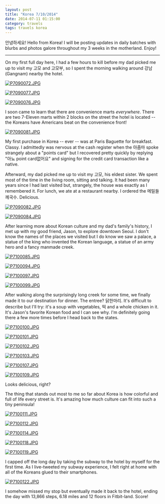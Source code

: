 ```yaml
---
layout: post
title: "Korea 7/10/2014"
date: 2014-07-11 01:15:00
category: travels 
tags: travels korea
---
```

안녕하세요! Hello from Korea! I will be posting updates in daily batches with blurbs and photos galore throughout my 3 weeks in the motherland. Enjoy!

***

On my first full day here, I had a few hours to kill before my dad picked me up to visit my 고모 and 고모부, so I spent the morning walking around 강남 (Gangnam) nearby the hotel.

[![P7090072.JPG](https://d23f6h5jpj26xu.cloudfront.net/mu1p8nzasthhpw_small.jpg)](http://img.svbtle.com/mu1p8nzasthhpw.jpg)

[![P7090077.JPG](https://d23f6h5jpj26xu.cloudfront.net/0qmcks47ewfkog_small.jpg)](http://img.svbtle.com/0qmcks47ewfkog.jpg)

[![P7090076.JPG](https://d23f6h5jpj26xu.cloudfront.net/jabtkj0efavma_small.jpg)](http://img.svbtle.com/jabtkj0efavma.jpg)

I soon came to learn that there are convenience marts *everywhere*. There are two 7-Eleven marts within 2 blocks on the street the hotel is located -- the Koreans have Americans beat on the convenience front!

[![P7090081.JPG](https://d23f6h5jpj26xu.cloudfront.net/m05cmsh3jcj9qg_small.jpg)](http://img.svbtle.com/m05cmsh3jcj9qg.jpg)

My first purchase in Korea -- ever -- was at Paris Baguette for breakfast. Classy. I admittedly was nervous at the cash register when the 아줌마 spoke strangely about a "points card" but I recovered pretty quickly by replying "아뇨 point card없어요" and signing for the credit card transaction like a native.

Afterward, my dad picked me up to visit my 고모, his eldest sister. We spent most of the time in the living room, sitting and talking. It had been many years since I had last visited but, strangely, the house was exactly as I remembered it. For lunch, we ate at a restaurant nearby. I ordered the 메밀들께국수. Delicious.

[![P7090082.JPG](https://d23f6h5jpj26xu.cloudfront.net/owoodgbo1usna_small.jpg)](http://img.svbtle.com/owoodgbo1usna.jpg)

[![P7090084.JPG](https://d23f6h5jpj26xu.cloudfront.net/nhjkb61ufdppsw_small.jpg)](http://img.svbtle.com/nhjkb61ufdppsw.jpg)

After learning more about Korean culture and my dad's family's history, I met up with my good friend, Jason, to explore downtown Seoul. I don't know the names of the places we visited but I do know we saw a palace, a statue of the king who invented the Korean language, a statue of an army hero and a fancy manmade creek.

[![P7100085.JPG](https://d23f6h5jpj26xu.cloudfront.net/wue4f7pcvyhva_small.jpg)](http://img.svbtle.com/wue4f7pcvyhva.jpg)

[![P7100094.JPG](https://d23f6h5jpj26xu.cloudfront.net/6igjfvbdj1vwq_small.jpg)](http://img.svbtle.com/6igjfvbdj1vwq.jpg)

[![P7100097.JPG](https://d23f6h5jpj26xu.cloudfront.net/vavtn4o7vzoujq_small.jpg)](http://img.svbtle.com/vavtn4o7vzoujq.jpg)

[![P7100099.JPG](https://d23f6h5jpj26xu.cloudfront.net/rm8p0y7l7oh3w_small.jpg)](http://img.svbtle.com/rm8p0y7l7oh3w.jpg)

After walking along the surprisingly long creek for some time, we finally made it to our destination for dinner. The entree? 닭한마리. It's difficult to describe but I'll try: it's a soup with vegetables, 떡 and a whole chicken in it. It's Jason's favorite Korean food and I can see why. I'm definitely going there a few more times before I head back to the states.

[![P7100100.JPG](https://d23f6h5jpj26xu.cloudfront.net/xiwi2z1jwxfiq_small.jpg)](http://img.svbtle.com/xiwi2z1jwxfiq.jpg)

[![P7100101.JPG](https://d23f6h5jpj26xu.cloudfront.net/vhbontn0kxhrfa_small.jpg)](http://img.svbtle.com/vhbontn0kxhrfa.jpg)

[![P7100102.JPG](https://d23f6h5jpj26xu.cloudfront.net/wuveg7czyza_small.jpg)](http://img.svbtle.com/wuveg7czyza.jpg)

[![P7100103.JPG](https://d23f6h5jpj26xu.cloudfront.net/zflp9px6f4aqw_small.jpg)](http://img.svbtle.com/zflp9px6f4aqw.jpg)

[![P7100107.JPG](https://d23f6h5jpj26xu.cloudfront.net/whlpwneckcg_small.jpg)](http://img.svbtle.com/whlpwneckcg.jpg)

[![P7100109.JPG](https://d23f6h5jpj26xu.cloudfront.net/zfwdtw55gy2i8a_small.jpg)](http://img.svbtle.com/zfwdtw55gy2i8a.jpg)

Looks delicious, right?

The thing that stands out most to me so far about Korea is how colorful and full of life every street is. It's amazing how much culture can fit into such a tiny peninsula!

[![P7100111.JPG](https://d23f6h5jpj26xu.cloudfront.net/4ymxnqgi4v5nza_small.jpg)](http://img.svbtle.com/4ymxnqgi4v5nza.jpg)

[![P7100112.JPG](https://d23f6h5jpj26xu.cloudfront.net/qws05c1si6j4g_small.jpg)](http://img.svbtle.com/qws05c1si6j4g.jpg)

[![P7100114.JPG](https://d23f6h5jpj26xu.cloudfront.net/tc33tenx4civg_small.jpg)](http://img.svbtle.com/tc33tenx4civg.jpg)

[![P7100118.JPG](https://d23f6h5jpj26xu.cloudfront.net/byqef66ikbndzw_small.jpg)](http://img.svbtle.com/byqef66ikbndzw.jpg)

[![P7100119.JPG](https://d23f6h5jpj26xu.cloudfront.net/diobqyfsj7bzqq_small.jpg)](http://img.svbtle.com/diobqyfsj7bzqq.jpg)

I capped off the long day by taking the subway to the hotel by myself for the first time. As I live-tweeted my subway experience, I felt right at home with all of the Koreans glued to their smartphones.

[![P7100122.JPG](https://d23f6h5jpj26xu.cloudfront.net/urvzwrdr6rujzg_small.jpg)](http://img.svbtle.com/urvzwrdr6rujzg.jpg)

I somehow missed my stop but eventually made it back to the hotel, ending the day with 13,866 steps, 6.18 miles and 12 floors in Fitbit-land. Score!
